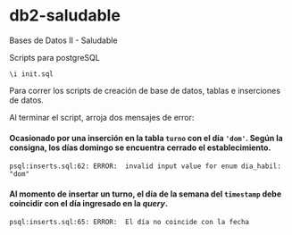# db2-saludable
Bases de Datos II - Saludable

Scripts para postgreSQL
```
\i init.sql
```
Para correr los scripts de creación de base de datos, tablas e inserciones de datos.

Al terminar el script, arroja dos mensajes de error:
#### Ocasionado por una inserción en la tabla `turno` con el día `'dom'`. Según la consigna, los días domingo se encuentra cerrado el establecimiento.
```
psql:inserts.sql:62: ERROR:  invalid input value for enum dia_habil: "dom"
```


#### Al momento de insertar un turno, el día de la semana del `timestamp` debe coincidir con el día ingresado en la _query_.
```
psql:inserts.sql:65: ERROR:  El día no coincide con la fecha
```
